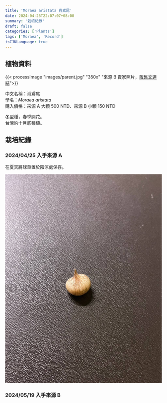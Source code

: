 ```yaml
---
title: 'Moraea aristata 肖鳶尾'
date: 2024-04-25T22:07:07+08:00
summary: '栽培紀錄'
draft: false
categories: ['Plants']
tags: ['Moraea', 'Record']
isCJKLanguage: true
---
```


## 植物資料

{{< processImage "images/parent.jpg" "350x" "來源 B 賣家照片，[販售文連結](https://www.facebook.com/groups/TWCSSWAPPER/permalink/8600392526644003/)">}}

中文名稱：肖鳶尾  
學名：*Moraea aristata*  
購入價格：來源 A 大顆 500 NTD、來源 B 小顆 150 NTD  

冬型種，春季開花。  
台灣約十月底種植。  

## 栽培紀錄

### 2024/04/25 入手來源 A

在夏天將球莖置於陰涼處保存。

![2024-04-25](./images/2024-04-25.jpg)

### 2024/05/19 入手來源 B
